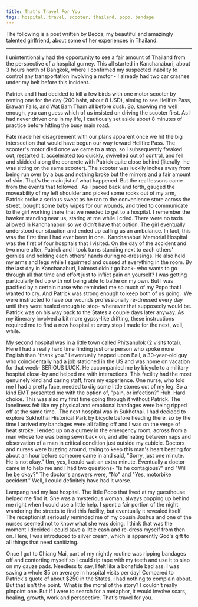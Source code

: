 ```yaml
---
title: That's Travel For You
tags: hospital, travel, scooter, thailand, popo, bandage
---
```


The following is a post written by Becca, my beautiful and amazingly
talented girlfriend, about some of her experiences in Thailand.

***

I unintentionally had the opportunity to see a fair amount of Thailand
from the perspective of a hospital gurney. This all started in
Kanchanaburi, about 3 hours north of Bangkok, where I confirmed my
suspected inability to control any transportation involving a motor -
I already had two car crashes under my belt before this incident.

Patrick and I had decided to kill a few birds with one motor scooter
by renting one for the day (200 baht, about 8 USD), aiming to see
Hellfire Pass, Erawan Falls, and Wat Bam Tham all before dusk. So,
knowing me well enough, you can guess which of us insisted on driving
the scooter first. As I had never driven one in my life, I cautiously
set aside about 8 minutes of practice before hitting the busy main
road.

Fate made her disagreement with our plans apparent once we hit the
big intersection that would have begun our way toward Hellfire Pass.
The scooter's motor died once we came to a stop, so I subsequently
freaked out, restarted it, accelerated too quickly, swivelled out of
control, and fell and skidded along the concrete with Patrick quite
close behind (literally- he was sitting on the same scooter). The
scooter was luckily inches away from being run over by a bus and
nothing broke but the mirrors and a fair amount of skin. That's the
main jist of what happened. But the real lessons came from the
events that followed.   As I paced back and forth, gauged the
moveability of my left shoulder and picked some rocks out of my arm,
Patrick broke a serious sweat as he ran to the convenience store
across the street, bought some baby wipes for our wounds, and tried
to communicate to the girl working there that we needed to get to a
hospital. I remember the hawker standing near us, staring at me
while I cried. There were no taxis allowed in Kanchanaburi so we
didn't have that option. The girl eventually understood our situation
and ended up calling us an ambulance. In fact, this was the first
time I had ever been in one.   Kanchanaburi Memorial Hospital was the
first of four hospitals that I visited. On the day of the accident
and two more after, Patrick and I took turns standing next to each
others' gernies and holding each others' hands during re-dressings.
He also held my arms and legs while I squirmed and cussed at
everything in the room. By the last day in Kanchanaburi, I almost
didn't go back- who wants to go through all that time and effort just
to inflict pain on yourself? I was getting particularly fed up with
not being able to bathe on my own. But I was pacified by a certain
nurse who reminded me so much of my Popo that I wanted to cry. And
Patrick was strong enough to keep both of us going.   We were
instructed to have our wounds professionally re-dressed every day
until they were healed enough to stop- whenever that supposedly would
be. Patrick was on his way back to the States a couple days later
anyway. As my itinerary involved a bit more gypsy-like drifting,
these instructions required me to find a new hospital at every stop I
made for the next, well, while.

My second hospital was in a little town called Phitsanulok (2 visits
total). Here I had a really hard time finding just one person who
spoke more English than "thank you." I eventually happed upon Ball, a
30-year-old guy who coincidentally had a job stationed in the US and
was home on vacation for that week- SERIOUS LUCK. He accompanied me
by bicycle to a military hospital close-by and helped me with
interactions. This facility had the most genuinely kind and caring
staff, from my experience. One nurse, who told me I had a pretty face,
needed to dig some little stones out of my leg. So a kind EMT
presented me with the option of, "pain, or infection?" Huh. Hard
choice. This was also my first time going through it without Patrick.
The loneliness felt like my physical and emotional bandages were being
ripped off at the same time.  The next hospital was in Sukhothai. I had
decided to explore Sukhothai Historical Park by bicycle before heading
there, so by the time I arrived my bandages were all falling off and I
was on the verge of heat stroke. I ended up on a gurney in the
emergency room, across from a man whose toe was being sewn back on,
and alternating between naps and observation of a man in critical
condition just outside my cubicle. Doctors and nurses were buzzing
around, trying to keep this man's heart beating for about an hour
before someone came in and said, "Sorry, just one minute. He is not
okay." Um, yes, I could wait an extra minute. Eventually a doctor came
in to help me and I had two questions- "Is he contagious?" and "Will
he be okay?" The doctor's answers were, "No" and "Yes, motorbike
accident." Well, I could definitely have had it worse.

Lampang had my last hospital. The little Popo that lived at my
guesthouse helped me find it. She was a mysterious woman, always
popping up behind me right when I could use a little help. I spent a
fair portion of the night wandering the streets to find this facility,
but eventually it revealed itself. The receptionist seriously reminded
me of my cousin Joshua and one of the nurses seemed not to know what
she was doing. I think that was the moment I decided I could save a
little cash and re-dress myself from then on. Here, I was introduced
to silver cream, which is apparently God's gift to all things that
need sanitizing.

Once I got to Chiang Mai, part of my nightly routine was ripping
bandages off and contorting myself so I could rip tape with my teeth
and use it to slap on my gauze pads. Needless to say, I felt like a
bonafide bad ass. I was saving a whole $5 on average in hospital visits
per day! Compared to Patrick's quote of about $250 in the States, I had
nothing to complain about. But that isn't the point.  What is the moral
of the story? I couldn't really pinpoint one. But if I were to search
for a metaphor, it would involve scars, healing, growth, work and
perspective. That's travel for you.